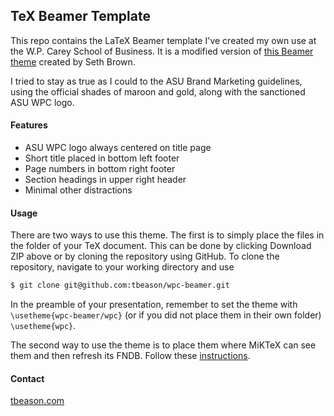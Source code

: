 TeX Beamer Template
---

This repo contains the LaTeX Beamer template I've created my own use at the W.P. Carey School of Business. It is a modified version of [this Beamer theme](http://www.drbunsen.org/custom-beamer-theme.html) created by Seth Brown.

I tried to stay as true as I could to the ASU Brand Marketing guidelines, using the official shades of maroon and gold, along with the sanctioned ASU WPC logo.

#### Features
* ASU WPC logo always centered on title page
* Short title placed in bottom left footer
* Page numbers in bottom right footer
* Section headings in upper right header
* Minimal other distractions

#### Usage

There are two ways to use this theme. The first is to simply place the files in the folder of your TeX document. This can be done by clicking Download ZIP above or by cloning the repository using GitHub.
To clone the repository, navigate to your working directory and use

```bash
$ git clone git@github.com:tbeason/wpc-beamer.git
```
In the preamble of your presentation, remember to set the theme with ``\usetheme{wpc-beamer/wpc}`` (or if you did not place them in their own folder) ``\usetheme{wpc}``.

The second way to use the theme is to place them where MiKTeX can see them and then refresh its FNDB. Follow these [instructions](http://docs.miktex.org/faq/faq.html#styfiles).

#### Contact

[tbeason.com](http://tbeason.com)
